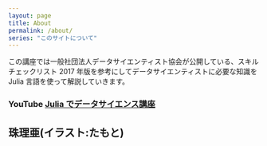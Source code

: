 ```yaml
---
layout: page
title: About
permalink: /about/
series: "このサイトについて"
---
```


この講座では一般社団法人データサイエンティスト協会が公開している、スキルチェックリスト 2017 年版を参考にしてデータサイエンティストに必要な知識を Julia 言語を使って解説していきます。

### YouTube [Julia でデータサイエンス講座](https://www.youtube.com/playlist?list=PL6uGt3P4egnhIk90hJIgceVYkSa_MxGvl)

## 珠理亜(イラスト:たもと)

<amp-img src="https://julia-for-data-science.github.io/images/julia/smile.png" alt="珠理亜" width="500" height="500" layout="responsive" ></amp-img>
